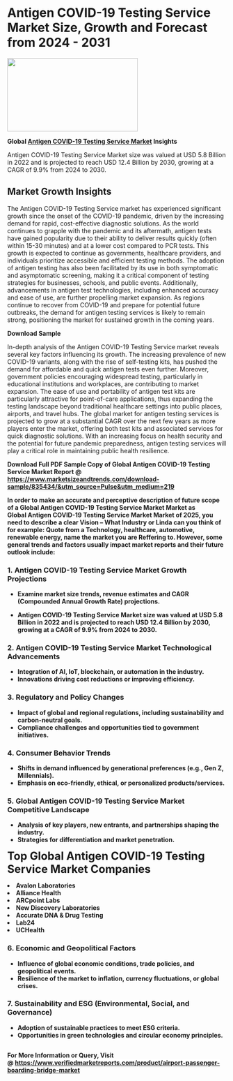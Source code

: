 <H1>Antigen COVID-19 Testing Service Market Size, Growth and Forecast from 2024 - 2031</H1><img class="aligncenter size-medium wp-image-584254" src="https://thirdeyenews.in/wp-content/uploads/2024/09/Global-Market-Research-300x168.jpeg" alt="" width="300" height="168" /><p><strong>Global&nbsp;<a href="https://www.marketsizeandtrends.com/download-sample/835434/&amp;utm_source=Pulse&amp;utm_medium=219">Antigen COVID-19 Testing Service Market</a> Insights</strong></p><p>Antigen COVID-19 Testing Service Market size was valued at USD 5.8 Billion in 2022 and is projected to reach USD 12.4 Billion by 2030, growing at a CAGR of 9.9% from 2024 to 2030.</p><p><h2>Market Growth Insights</h2> <p>The Antigen COVID-19 Testing Service market has experienced significant growth since the onset of the COVID-19 pandemic, driven by the increasing demand for rapid, cost-effective diagnostic solutions. As the world continues to grapple with the pandemic and its aftermath, antigen tests have gained popularity due to their ability to deliver results quickly (often within 15-30 minutes) and at a lower cost compared to PCR tests. This growth is expected to continue as governments, healthcare providers, and individuals prioritize accessible and efficient testing methods. The adoption of antigen testing has also been facilitated by its use in both symptomatic and asymptomatic screening, making it a critical component of testing strategies for businesses, schools, and public events. Additionally, advancements in antigen test technologies, including enhanced accuracy and ease of use, are further propelling market expansion. As regions continue to recover from COVID-19 and prepare for potential future outbreaks, the demand for antigen testing services is likely to remain strong, positioning the market for sustained growth in the coming years.</p> <p><strong>Download Sample</strong></p> <p>In-depth analysis of the Antigen COVID-19 Testing Service market reveals several key factors influencing its growth. The increasing prevalence of new COVID-19 variants, along with the rise of self-testing kits, has pushed the demand for affordable and quick antigen tests even further. Moreover, government policies encouraging widespread testing, particularly in educational institutions and workplaces, are contributing to market expansion. The ease of use and portability of antigen test kits are particularly attractive for point-of-care applications, thus expanding the testing landscape beyond traditional healthcare settings into public places, airports, and travel hubs. The global market for antigen testing services is projected to grow at a substantial CAGR over the next few years as more players enter the market, offering both test kits and associated services for quick diagnostic solutions. With an increasing focus on health security and the potential for future pandemic preparedness, antigen testing services will play a critical role in maintaining public health resilience.</p> <p><strong></p><p><span class=""><strong>Download Full PDF Sample Copy of Global Antigen COVID-19 Testing Service Market Report</strong> @ <a href="https://www.marketsizeandtrends.com/download-sample/835434/&amp;utm_source=Pulse&amp;utm_medium=219" target="_blank">https://www.marketsizeandtrends.com/download-sample/835434/&amp;utm_source=Pulse&amp;utm_medium=219</a></span></p><p>In order to make an accurate and perceptive description of future scope of a Global&nbsp;Antigen COVID-19 Testing Service Market Market as Global&nbsp;Antigen COVID-19 Testing Service Market Market of 2025, you need to describe a clear Vision &ndash; What Industry or Linda can you think of for example: Quote from a Technology, healthcare, automotive, renewable energy, name the market you are Reffering to. However, some general trends and factors usually impact market reports and their future outlook include:</p><h3>1.&nbsp;<strong>Antigen COVID-19 Testing Service Market Growth Projections</strong></h3><ul><li>Examine market size trends, revenue estimates and CAGR (Compounded Annual Growth Rate) projections.</li><li><p>Antigen COVID-19 Testing Service Market size was valued at USD 5.8 Billion in 2022 and is projected to reach USD 12.4 Billion by 2030, growing at a CAGR of 9.9% from 2024 to 2030.</p></li></ul><h3>2.&nbsp;<strong>Antigen COVID-19 Testing Service Market Technological Advancements</strong></h3><ul><li>Integration of AI, IoT, blockchain, or automation in the industry.</li><li>Innovations driving cost reductions or improving efficiency.</li></ul><h3>3.&nbsp;<strong>Regulatory and Policy Changes</strong></h3><ul><li>Impact of global and regional regulations, including sustainability and carbon-neutral goals.</li><li>Compliance challenges and opportunities tied to government initiatives.</li></ul><h3>4.&nbsp;<strong>Consumer Behavior Trends</strong></h3><ul><li>Shifts in demand influenced by generational preferences (e.g., Gen Z, Millennials).</li><li>Emphasis on eco-friendly, ethical, or personalized products/services.</li></ul><h3>5.&nbsp;<strong>Global Antigen COVID-19 Testing Service Market Competitive Landscape</strong></h3><ul><li>Analysis of key players, new entrants, and partnerships shaping the industry.</li><li>Strategies for differentiation and market penetration.</li></ul><p data-pm-slice="1 1 []"><span style="color: inherit; font-family: inherit; font-size: 25px;">Top Global Antigen COVID-19 Testing Service Market Companies</span></p><div class="" data-test-id=""><p><li>Avalon Laboratories</li><li> Alliance Health</li><li> ARCpoint Labs</li><li> New Discovery Laboratories</li><li> Accurate DNA & Drug Testing</li><li> Lab24</li><li> UCHealth</li></p></div><h3>6.&nbsp;<strong>Economic and Geopolitical Factors</strong></h3><ul><li>Influence of global economic conditions, trade policies, and geopolitical events.</li><li>Resilience of the market to inflation, currency fluctuations, or global crises.</li></ul><h3>7.&nbsp;<strong>Sustainability and ESG (Environmental, Social, and Governance)</strong></h3><ul><li>Adoption of sustainable practices to meet ESG criteria.</li><li>Opportunities in green technologies and circular economy principles.</li></ul><h2><strong style="font-size: 14px;">For More Information or Query, Visit @&nbsp;</strong><a style="background-color: #ffffff; font-size: 14px;" href="https://www.marketsizeandtrends.com/report/antigen-covid-19-testing-service-market/" target="_blank">https://www.verifiedmarketreports.com/product/airport-passenger-boarding-bridge-market</a></h2>
